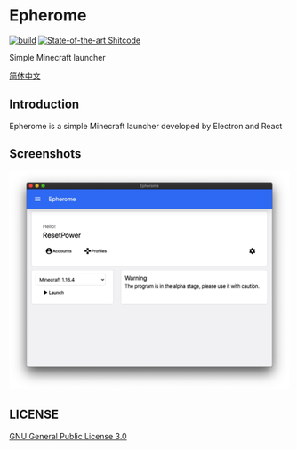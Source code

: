 # Epherome

[![build](https://github.com/ResetPower/Epherome/actions/workflows/build.yml/badge.svg)](https://github.com/ResetPower/Epherome/actions/workflows/build.yml) [![State-of-the-art Shitcode](https://img.shields.io/static/v1?label=State-of-the-art&message=Shitcode&color=7B5804)](https://github.com/trekhleb/state-of-the-art-shitcode)

Simple Minecraft launcher

[简体中文](docs/README_zh_cn.md)

## Introduction

Epherome is a simple Minecraft launcher developed by Electron and React

## Screenshots

![alt](assets/HomePage_en_us.jpg)

## LICENSE

[GNU General Public License 3.0](LICENSE)
